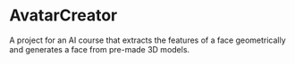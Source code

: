 # AvatarCreator
A project for an AI course that extracts the features of a face geometrically and generates a face from pre-made 3D models.

